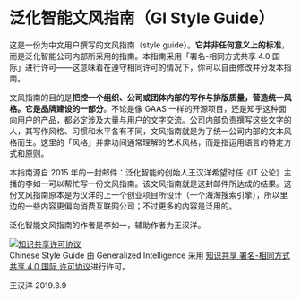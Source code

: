 # 泛化智能文风指南（GI Style Guide）

这是一份为中文用户撰写的文风指南（style guide）。**它并非任何意义上的标准**，而是泛化智能公司内部所采用的指南。本指南采用「署名-相同方式共享 4.0 国际」进行许可——这意味着在遵守相同许可的情况下，你可以自由修改并分发本指南。

文风指南的目的是**把控一个组织、公司或团体内部的写作与排版质量，营造统一风格。它是品牌建设的一部分**。不论是像 GAAS 一样的开源项目，还是知乎这种面向用户的产品，都必定涉及大量与用户的文字交流。公司内部负责撰写这些文字的人，其写作风格、习惯和水平各有不同，文风指南就是为了统一公司内部的文本风格而生。这里的「风格」并非坊间通常理解的艺术风格，而是指运用语言的特定方式和原则。

本指南源自 2015 年的一封邮件：泛化智能的创始人王汉洋希望时任《IT 公论》主播的李如一可以帮忙写一份文风指南。该文风指南就是这封邮件所达成的结果。这份文风指南原本是为汉洋的上一个创业项目所设计（一个海淘搜索引擎），所以里边的一些内容更偏向消费互联网公司；不过更多的内容是泛用的。

泛化智能文风指南的作者是李如一，辅助作者为王汉洋。

<a rel="license" href="http://creativecommons.org/licenses/by-sa/4.0/"><img alt="知识共享许可协议" style="border-width:0" src="https://i.creativecommons.org/l/by-sa/4.0/88x31.png" /></a><br /><span xmlns:dct="http://purl.org/dc/terms/" href="http://purl.org/dc/dcmitype/Text" property="dct:title" rel="dct:type">Chinese Style Guide</span> 由 <span xmlns:cc="http://creativecommons.org/ns#" property="cc:attributionName">Generalized Intelligence</span> 采用 <a rel="license" href="http://creativecommons.org/licenses/by-sa/4.0/">知识共享 署名-相同方式共享 4.0 国际 许可协议</a>进行许可。


王汉洋
2019.3.9

